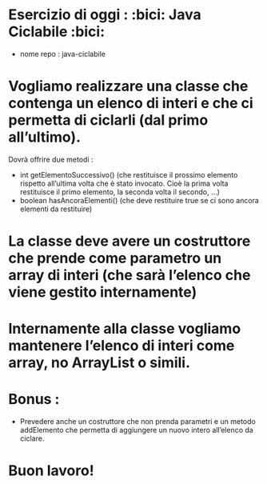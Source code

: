 # Esercizio di oggi : :bici: Java Ciclabile :bici:

- nome repo : java-ciclabile

# Vogliamo realizzare una classe che contenga un elenco di interi e che ci permetta di ciclarli (dal primo all’ultimo).
Dovrà offrire due metodi :

- int getElementoSuccessivo() (che restituisce il prossimo elemento rispetto all’ultima volta che è stato invocato. Cioè la prima volta restituisce il primo elemento, la seconda volta il secondo, …)
- boolean hasAncoraElementi() (che deve restituire true se ci sono ancora elementi da restituire)

# La classe deve avere un costruttore che prende come parametro un array di interi (che sarà l’elenco che viene gestito internamente)
# Internamente alla classe vogliamo mantenere l’elenco di interi come array, no ArrayList o simili.

# Bonus :
- Prevedere anche un costruttore che non prenda parametri e un metodo addElemento che permetta di aggiungere un nuovo intero all’elenco da ciclare.

# Buon lavoro!